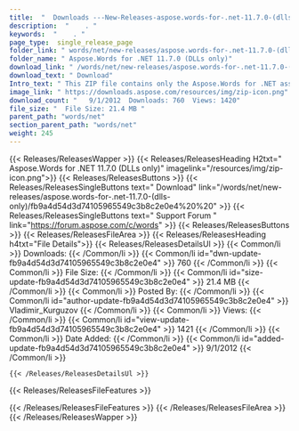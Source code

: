 ```yaml
---
title:  "  Downloads ---New-Releases-aspose.words-for-.net-11.7.0-(dlls-only) . " 
description:  "    . " 
keywords:  "    . " 
page_type:  single_release_page
folder_link: " words/net/new-releases/aspose.words-for-.net-11.7.0-(dlls-only)/"
folder_name: " Aspose.Words for .NET 11.7.0 (DLLs only)"
download_link: " /words/net/new-releases/aspose.words-for-.net-11.7.0-(dlls-only)/fb9a4d54d3d74105965549c3b8c2e0e4"
download_text: " Download"
Intro_text: " This ZIP file contains only the Aspose.Words for .NET assemblies. The assemblies..."
image_link: " https://downloads.aspose.com/resources/img/zip-icon.png"
download_count: "   9/1/2012  Downloads: 760  Views: 1420"
file_size: "  File Size: 21.4 MB "
parent_path: "words/net"
section_parent_path: "words/net"
weight: 245 
---
```


{{< Releases/ReleasesWapper >}}
  {{< Releases/ReleasesHeading H2txt=" Aspose.Words for .NET 11.7.0 (DLLs only)" imagelink="/resources/img/zip-icon.png">}}
  {{< Releases/ReleasesButtons >}}
    {{< Releases/ReleasesSingleButtons text=" Download" link="/words/net/new-releases/aspose.words-for-.net-11.7.0-(dlls-only)/fb9a4d54d3d74105965549c3b8c2e0e4%20%20" >}}
    {{< Releases/ReleasesSingleButtons text=" Support Forum " link="https://forum.aspose.com/c/words" >}}
  {{< Releases/ReleasesButtons >}}
  {{< Releases/ReleasesFileArea >}}
    {{< Releases/ReleasesHeading h4txt="File Details">}}
    {{< Releases/ReleasesDetailsUl >}}
            {{< Common/li  >}} Downloads: {{< /Common/li >}} 
      {{< Common/li id="dwn-update-fb9a4d54d3d74105965549c3b8c2e0e4" >}} 760 {{< /Common/li >}} 
      {{< Common/li  >}} File Size: {{< /Common/li >}} 
      {{< Common/li id="size-update-fb9a4d54d3d74105965549c3b8c2e0e4" >}} 21.4 MB {{< /Common/li >}} 
      {{< Common/li  >}} Posted By: {{< /Common/li >}} 
      {{< Common/li id="author-update-fb9a4d54d3d74105965549c3b8c2e0e4" >}} Vladimir_Kurguzov {{< /Common/li >}} 
      {{< Common/li  >}} Views: {{< /Common/li >}} 
      {{< Common/li id="view-update-fb9a4d54d3d74105965549c3b8c2e0e4" >}} 1421 {{< /Common/li >}} 
      {{< Common/li  >}} Date Added: {{< /Common/li >}} 
      {{< Common/li id="added-update-fb9a4d54d3d74105965549c3b8c2e0e4" >}} 9/1/2012 {{< /Common/li >}} 

    {{< /Releases/ReleasesDetailsUl >}}

  {{< Releases/ReleasesFileFeatures >}}
      
  {{< /Releases/ReleasesFileFeatures >}}
 {{< /Releases/ReleasesFileArea >}}
{{< /Releases/ReleasesWapper >}}


